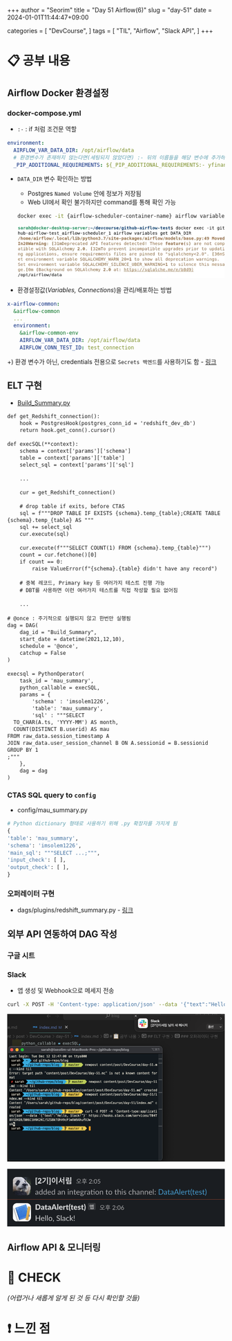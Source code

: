 +++
author = "Seorim"
title =  "Day 51 Airflow(6)"
slug = "day-51"
date = 2024-01-01T11:44:47+09:00

categories = [
    "DevCourse",
]
tags = [
    "TIL", "Airflow", "Slack API", 
]
+++

<style>
g1 { color: #79AC78 }
g2 { color: #B0D9B1 }
g3 { color: #D0E7D2 }
g4 { color: #618264 }
o1 { color: #F9B572 }
w1 { color: #FAF8ED }
</style>

# 📋 공부 내용

## Airflow Docker 환경설정

### docker-compose.yml

- `:-` : if 처럼 조건문 역할

```yaml
environment:
  AIRFLOW_VAR_DATA_DIR: /opt/airflow/data
  # 환경변수가 존재하지 않는다면(세팅되지 않았다면) :- 뒤의 이름들을 해당 변수에 추가하라는 의미
  _PIP_ADDITIONAL_REQUIREMENTS: ${_PIP_ADDITIONAL_REQUIREMENTS:- yfinance pandas numpy oauth2client gspread}
```

- `DATA_DIR` 변수 확인하는 방법

  - Postgres `Named Volume` 안에 정보가 저장됨
  - Web UI에서 확인 불가하지만 command를 통해 확인 가능

  ```bash
  docker exec -it {airflow-scheduler-container-name} airflow variables get DATA_DIR
  ```

  ![](image.png)

- 환경설정값(_Variables, Connections_)을 관리/배포하는 방법

```yaml
x-airflow-common:
  &airflow-common
  ...
  environment:
    &airflow-common-env
    AIRFLOW_VAR_DATA_DIR: /opt/airflow/data
    AIRFLOW_CONN_TEST_ID: test_connection
```

+) 환경 변수가 아닌, credentials 전용으로 `Secrets 백엔드`를 사용하기도 함 - [링크](https://airflow.apache.org/docs/apache-airflow/stable/security/secrets/secrets-backend/index.html)

## ELT 구현

- [Build_Summary.py](https://github.com/learndataeng/learn-airflow/blob/main/dags/Build_Summary.py)

```
def get_Redshift_connection():
    hook = PostgresHook(postgres_conn_id = 'redshift_dev_db')
    return hook.get_conn().cursor()

def execSQL(**context):
    schema = context['params']['schema']
    table = context['params']['table']
    select_sql = context['params']['sql']

    ...

    cur = get_Redshift_connection()

    # drop table if exits, before CTAS
    sql = f"""DROP TABLE IF EXISTS {schema}.temp_{table};CREATE TABLE {schema}.temp_{table} AS """
    sql += select_sql
    cur.execute(sql)

    cur.execute(f"""SELECT COUNT(1) FROM {schema}.temp_{table}""")
    count = cur.fetchone()[0]
    if count == 0:
        raise ValueError(f"{schema}.{table} didn't have any record")

    # 중복 레코드, Primary key 등 여러가지 테스트 진행 가능
    # DBT를 사용하면 이런 여러가지 테스트를 직접 작성할 필요 없어짐

    ...

# @once : 주기적으로 실행되지 않고 한번만 실행됨
dag = DAG(
    dag_id = "Build_Summary",
    start_date = datetime(2021,12,10),
    schedule = '@once',
    catchup = False
)

execsql = PythonOperator(
    task_id = 'mau_summary',
    python_callable = execSQL,
    params = {
        'schema' : 'imsolem1226',
        'table': 'mau_summary',
        'sql' : """SELECT
  TO_CHAR(A.ts, 'YYYY-MM') AS month,
  COUNT(DISTINCT B.userid) AS mau
FROM raw_data.session_timestamp A
JOIN raw_data.user_session_channel B ON A.sessionid = B.sessionid
GROUP BY 1
;"""
    },
    dag = dag
)
```

### CTAS SQL query to `config`

- config/mau_summary.py

```python
# Python dictionary 형태로 사용하기 위해 .py 확장자를 가지게 됨
{
'table': 'mau_summary',
'schema': 'imsolem1226',
'main_sql': """SELECT ...;""",
'input_check': [ ],
'output_check': [ ],
}
```

### 오퍼레이터 구현

- dags/plugins/redshift_summary.py - [링크](https://github.com/learndataeng/learn-airflow/blob/main/dags/plugins/redshift_summary.py#L89)

## 외부 API 연동하여 DAG 작성

### 구글 시트

### Slack

- 앱 생성 및 Webhook으로 메세지 전송

```bash
curl -X POST -H 'Content-type: application/json' --data '{"text":"Hello, Slack!"}' https://hooks.slack.com/services/{slack_webhook_url}
```

![](image-1.png)

![](image-2.png)

## Airflow API & 모니터링

# 👀 CHECK

_<span style = "font-size:15px">(어렵거나 새롭게 알게 된 것 등 다시 확인할 것들)</span>_

# ❗ 느낀 점
